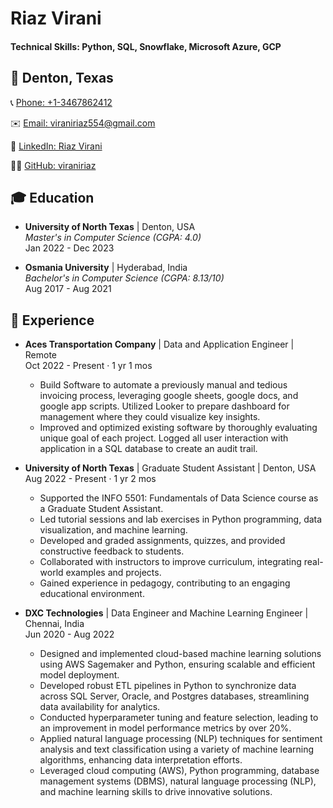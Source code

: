 # Riaz Virani

#### Technical Skills: Python, SQL, Snowflake, Microsoft Azure, GCP

## 📍 Denton, Texas

📞 [Phone: +1-3467862412](tel:+1-3467862412)

✉️ [Email: viraniriaz554@gmail.com](mailto:viraniriaz554@gmail.com)

🔗 [LinkedIn: Riaz Virani](https://www.linkedin.com/in/riaz-virani/)

👨‍💻 [GitHub: viraniriaz](https://github.com/viraniriaz)

## 🎓 Education

- **University of North Texas** | Denton, USA  
  *Master's in Computer Science (CGPA: 4.0)*  
  Jan 2022 - Dec 2023  

- **Osmania University** | Hyderabad, India  
  *Bachelor's in Computer Science (CGPA: 8.13/10)*  
  Aug 2017 - Aug 2021  

## 💼 Experience

- **Aces Transportation Company** |  Data and Application Engineer | Remote  
  Oct 2022 - Present · 1 yr 1 mos

  - Build Software to automate a previously manual and tedious invoicing process, leveraging google sheets, google docs, and google app scripts. Utilized Looker to prepare dashboard for management where they could   visualize key insights. 
  - Improved and optimized existing software by thoroughly evaluating unique goal of each project. Logged all user interaction with application in a SQL database to create an audit trail.
 

- **University of North Texas** | Graduate Student Assistant | Denton, USA  
  Aug 2022 - Present · 1 yr 2 mos

  - Supported the INFO 5501: Fundamentals of Data Science course as a Graduate Student Assistant.
  - Led tutorial sessions and lab exercises in Python programming, data visualization, and machine learning.
  - Developed and graded assignments, quizzes, and provided constructive feedback to students.
  - Collaborated with instructors to improve curriculum, integrating real-world examples and projects.
  - Gained experience in pedagogy, contributing to an engaging educational environment.


- **DXC Technologies** | Data Engineer and Machine Learning Engineer | Chennai, India  
  Jun 2020 - Aug 2022

  - Designed and implemented cloud-based machine learning solutions using AWS Sagemaker and Python, ensuring scalable and efficient model deployment.
  - Developed robust ETL pipelines in Python to synchronize data across SQL Server, Oracle, and Postgres databases, streamlining data availability for analytics.
  - Conducted hyperparameter tuning and feature selection, leading to an improvement in model performance metrics by over 20%.
  - Applied natural language processing (NLP) techniques for sentiment analysis and text classification using a variety of machine learning algorithms, enhancing data interpretation efforts.
  - Leveraged cloud computing (AWS), Python programming, database management systems (DBMS), natural language processing (NLP), and machine learning skills to drive innovative solutions.


